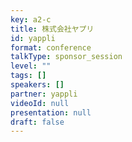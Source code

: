 ```yaml
---
key: a2-c
title: 株式会社ヤプリ
id: yappli
format: conference
talkType: sponsor_session
level: ""
tags: []
speakers: []
partner: yappli
videoId: null
presentation: null
draft: false
---
```

